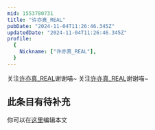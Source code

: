```yaml
---
mid: 1553780731
title: "许亦真_REAL"
pubDate: "2024-11-04T11:26:46.345Z"
updatedDate: "2024-11-04T11:26:46.345Z"
profile:
  {
    Nickname: ["许亦真_REAL"],
  }
---
```


关注[许亦真_REAL](https://space.bilibili.com/1553780731)谢谢喵~ 关注[许亦真_REAL](https://space.bilibili.com/1553780731)谢谢喵~

## 此条目有待补充
你可以在[这里](https://github.com/Yuhanawa/VTuber.ICU-Content/edit/master/v/许亦真_REAL/index.md)编辑本文
